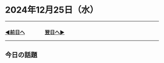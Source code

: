 # 2024年12月25日（水）

---

### [◀️前日へ](https://github.com/yuasys/chatty-journal/blob/main/2024/12/2024-12-24.md)&emsp;&emsp;&emsp;&emsp;[翌日へ▶️](https://github.com/yuasys/chatty-journal/blob/main/2024/12/2024-12-26.md)

---

## 今日の話題
